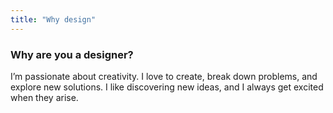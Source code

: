 ```yaml
---
title: "Why design"
---
```

### Why are you a designer?

I’m passionate about creativity. I love to create, break down problems, and explore new solutions. I like discovering new ideas, and I always get excited when they arise.